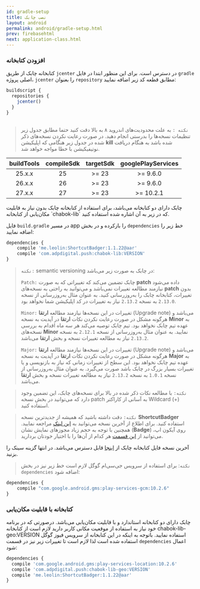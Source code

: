 ```yaml
---
id: gradle-setup
title: نصب چابک
layout: android
permalink: android/gradle-setup.html
prev: firebasehtml
next: application-class.html
---
```


### افزودن کتابخانه

کتابخانه چابک از طریق `jcenter` در دسترس است. برای این منظور ابتدا در فایل `gradle` اصلی پروژه، `jcenter` را بعنوان `repository` مطابق قطعه کد زیر اضافه نمایید:

```javascript
buildscript {
  repositories {
    jcenter()
  }
}
  
```

> `نکته :` به علت محدودیت‌‌های اندروید ۸ به بالا دقت کنید حتما مطابق جدول زیر تنظیمات نسخه‌ها را بدرستی انجام دهید.  در صورت رعایت نکردن نسخه‌های ذکر شده در جدول زیر هنگامی که اپلیکیشن **kill** شده باشد به هنگام دریافت نوتیفیکیشن با خطا مواجه خواهد شد.

<table dir="ltr">
    <thead>
    <tr align="center">
        <th>buildTools</th>
        <th>compileSdk</th>
        <th>targetSdk</th>
        <th>googlePlayServices</th>
    </tr>
    </thead>
    <tbody>
    <tr align="center">
        <td>25.x.x</td>
        <td>25</td>
        <td>&gt;= 23</td>
        <td>&gt;= 9.6.0</td>
    </tr>
    <tr align="center">
        <td>26.x.x</td>
        <td>26</td>
        <td>&gt;= 23</td>
        <td>&gt;= 9.6.0</td>
    </tr>
    <tr align="center">
        <td>27.x.x</td>
        <td>27</td>
        <td>&gt;= 23</td>
        <td>&gt;= 10.2.1</td>
    </tr>
    </tbody>
</table>
چابک دارای دو کتابخانه می‌باشد، برای استفاده از کتابخانه چابک بدون نیاز به قابلیت مکان‌یابی از کتابخانه `chabok-lib` که در زیر به آن اشاره شده استفاده کنید. 

فایل `build.gradle` در مسیر app را بازکرده و در بخش `dependencies` خط زیر را اضافه نمایید:

```javascript
dependencies {
    compile 'me.leolin:ShortcutBadger:1.1.22@aar'
    compile 'com.adpdigital.push:chabok-lib:VERSION'
}
```
> `نکته:` semantic versioning در چابک به صورت زیر می‌باشد:
>
> `Patch:` چابک تضمین می‌کند که تغییراتی که به صورت **patch** داده می‌شود نیازمند مطالعه تغییرات نمی‌باشد و می‌توانید به راحتی به نسخه‌های **patch** بدون تغییرات، کتابخانه چابک را به‌روزرسانی کنید. به عنوان مثال به‌روزرسانی از نسخه `2.13.0` به نسخه `2.13.2` نیاز به تغییرات در کد اپلیکیشن شما نخواهد بود.
>
> `Minor:` تغییرات در این نسخه‌ها نیازمند مطالعه **ارتقا** (Upgrade note) می‌باشد و هرگونه مشکل در صورت رعایت نکردن نکات **ارتقا** در آپدیت به نسخه **Minor** به عهده تیم چابک نخواهد بود. تیم چابک توصیه می‌کند هر سه ماه اقدام به بررسی نسخه‌های **Minor** نمایید. به عنوان مثال به‌روزرسانی از نسخه `2.12.1` به نسخه `2.13.2` نیاز به مطالعه تغییرات نسخه و بخش **ارتقا** می‌باشد.
>
> `Major:` تغییرات در این نسخه‌ها نیازمند مطالعه **ارتقا** (Upgrade note) می‌باشد و هرگونه مشکل در صورت رعایت نکردن نکات **ارتقا** در آپدیت به نسخه **Major** به عهده تیم چابک نخواهد بود. این سطح از تغییرات زمانی که نیاز به بازنویسی و یا تغییرات بسیار بزرگ در چابک باشد صورت می‌گیرد. به عنوان مثال به‌روزرسانی از نسخه `1.0.1` به نسخه `2.13.2` نیاز به مطالعه تغییرات نسخه و بخش **ارتقا** می‌باشد.

> `نکته:` با مطالعه نکات ذکر شده در بالا برای نسخه‌های چابک، این تضمین وجود دارد که می‌توانید در بخش نسخه patch به آسانی از کاراکتر Wildcard (+) استفاده کنید.

> `نکته:` دقت داشته باشید که همیشه از جدیدترین نسخه **ShortcutBadger** استفاده کنید. برای اطلاع از آخرین نسخه می‌توانید به [این لینک](https://github.com/leolin310148/ShortcutBadger) مراجعه نمایید. همچنین با توجه به حجم زیاد مجوزهای نمایش نشان (**Badge**) روی آیکون اپ،‌ می‌توانید از [این قسمت](https://doc.chabokpush.com/android/features.html#برداشتن-مجوزهای-غیر-ضروری-برای-نمایش-نشان-badge-روی-آیکون) هر کدام از آن‌ها را با اختیار خودتان بردارید. 

آخرین نسخه فایل کتابخانه چابک از  [اینجا](https://bintray.com/bintray/jcenter?filterByPkgName=com.adpdigital.push) قابل دسترس می‌باشد.
در انتها گزینه سینک را بزنید.

> `نکته`: برای استفاده از سرویس جی‌سی‌ام گوگل لازم است خط زیر نیز در بخش
> `dependencies`  اضافه شود:

```javascript
dependencies {
    compile "com.google.android.gms:play-services-gcm:10.2.6" 
}
```

### کتابخانه با قابلیت مکان‌یابی

 چابک دارای دو کتابخانه استاندارد و با قابلیت مکان‌یابی می‌باشد. درصورتی که در برنامه خود نیاز به استفاده از موقعیت مکانی کاربر دارید لازم است از کتابخانه chabok-lib-geo:VERSION استفاده نمایید. 
 باتوجه به اینکه در این کتابخانه از سرویس فیوز گوگل استفاده شده است لذا لازم است تا تغییرات زیر نیز در قسمت ‌‌‌`dependencies` اعمال شود:
 
 ```javascript
dependencies {
   compile 'com.google.android.gms:play-services-location:10.2.6'
   compile 'com.adpdigital.push:chabok-lib-geo:VERSION'
   compile 'me.leolin:ShortcutBadger:1.1.22@aar'
}  
```
